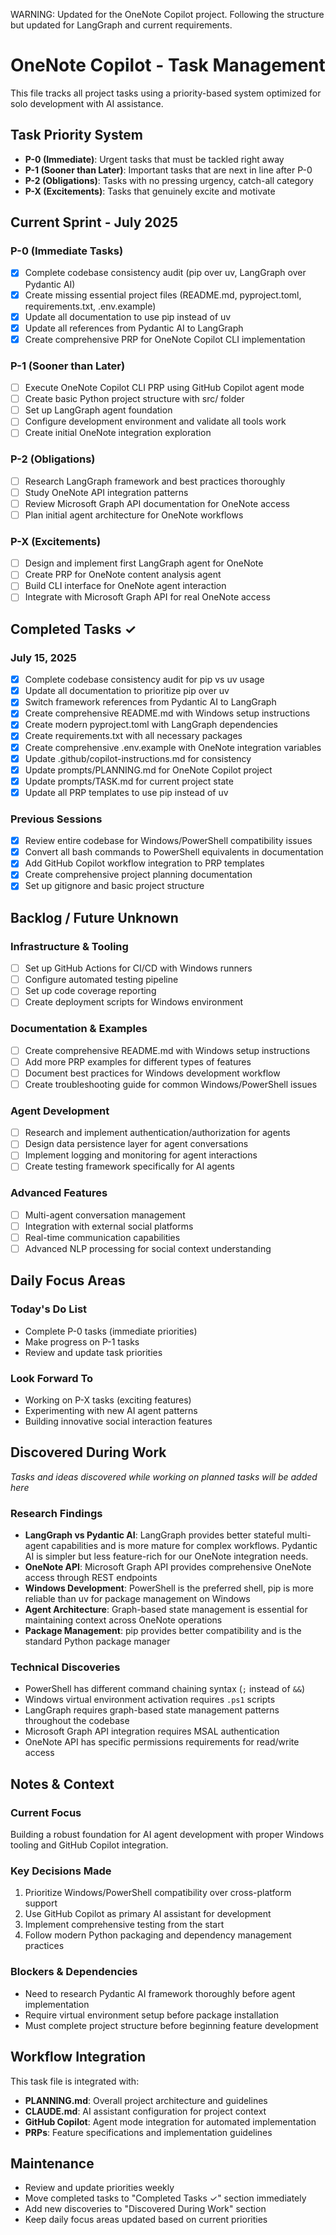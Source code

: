 WARNING: Updated for the OneNote Copilot project.
Following the structure but updated for LangGraph and current requirements.

# OneNote Copilot - Task Management

This file tracks all project tasks using a priority-based system optimized for solo development with AI assistance.

## Task Priority System

- **P-0 (Immediate)**: Urgent tasks that must be tackled right away
- **P-1 (Sooner than Later)**: Important tasks that are next in line after P-0
- **P-2 (Obligations)**: Tasks with no pressing urgency, catch-all category
- **P-X (Excitements)**: Tasks that genuinely excite and motivate

## Current Sprint - July 2025

### P-0 (Immediate Tasks)
- [x] Complete codebase consistency audit (pip over uv, LangGraph over Pydantic AI)
- [x] Create missing essential project files (README.md, pyproject.toml, requirements.txt, .env.example)
- [x] Update all documentation to use pip instead of uv
- [x] Update all references from Pydantic AI to LangGraph
- [x] Create comprehensive PRP for OneNote Copilot CLI implementation

### P-1 (Sooner than Later)
- [ ] Execute OneNote Copilot CLI PRP using GitHub Copilot agent mode
- [ ] Create basic Python project structure with src/ folder
- [ ] Set up LangGraph agent foundation
- [ ] Configure development environment and validate all tools work
- [ ] Create initial OneNote integration exploration

### P-2 (Obligations)
- [ ] Research LangGraph framework and best practices thoroughly
- [ ] Study OneNote API integration patterns
- [ ] Review Microsoft Graph API documentation for OneNote access
- [ ] Plan initial agent architecture for OneNote workflows

### P-X (Excitements)
- [ ] Design and implement first LangGraph agent for OneNote
- [ ] Create PRP for OneNote content analysis agent
- [ ] Build CLI interface for OneNote agent interaction
- [ ] Integrate with Microsoft Graph API for real OneNote access

## Completed Tasks ✓

### July 15, 2025
- [x] Complete codebase consistency audit for pip vs uv usage
- [x] Update all documentation to prioritize pip over uv
- [x] Switch framework references from Pydantic AI to LangGraph
- [x] Create comprehensive README.md with Windows setup instructions
- [x] Create modern pyproject.toml with LangGraph dependencies
- [x] Create requirements.txt with all necessary packages
- [x] Create comprehensive .env.example with OneNote integration variables
- [x] Update .github/copilot-instructions.md for consistency
- [x] Update prompts/PLANNING.md for OneNote Copilot project
- [x] Update prompts/TASK.md for current project state
- [x] Update all PRP templates to use pip instead of uv

### Previous Sessions
- [x] Review entire codebase for Windows/PowerShell compatibility issues
- [x] Convert all bash commands to PowerShell equivalents in documentation
- [x] Add GitHub Copilot workflow integration to PRP templates
- [x] Create comprehensive project planning documentation
- [x] Set up gitignore and basic project structure

## Backlog / Future Unknown

### Infrastructure & Tooling
- [ ] Set up GitHub Actions for CI/CD with Windows runners
- [ ] Configure automated testing pipeline
- [ ] Set up code coverage reporting
- [ ] Create deployment scripts for Windows environment

### Documentation & Examples
- [ ] Create comprehensive README.md with Windows setup instructions
- [ ] Add more PRP examples for different types of features
- [ ] Document best practices for Windows development workflow
- [ ] Create troubleshooting guide for common Windows/PowerShell issues

### Agent Development
- [ ] Research and implement authentication/authorization for agents
- [ ] Design data persistence layer for agent conversations
- [ ] Implement logging and monitoring for agent interactions
- [ ] Create testing framework specifically for AI agents

### Advanced Features
- [ ] Multi-agent conversation management
- [ ] Integration with external social platforms
- [ ] Real-time communication capabilities
- [ ] Advanced NLP processing for social context understanding

## Daily Focus Areas

### Today's Do List
- Complete P-0 tasks (immediate priorities)
- Make progress on P-1 tasks
- Review and update task priorities

### Look Forward To
- Working on P-X tasks (exciting features)
- Experimenting with new AI agent patterns
- Building innovative social interaction features

## Discovered During Work

*Tasks and ideas discovered while working on planned tasks will be added here*

### Research Findings
- **LangGraph vs Pydantic AI**: LangGraph provides better stateful multi-agent capabilities and is more mature for complex workflows. Pydantic AI is simpler but less feature-rich for our OneNote integration needs.
- **OneNote API**: Microsoft Graph API provides comprehensive OneNote access through REST endpoints
- **Windows Development**: PowerShell is the preferred shell, pip is more reliable than uv for package management on Windows
- **Agent Architecture**: Graph-based state management is essential for maintaining context across OneNote operations
- **Package Management**: pip provides better compatibility and is the standard Python package manager

### Technical Discoveries
- PowerShell has different command chaining syntax (`;` instead of `&&`)
- Windows virtual environment activation requires `.ps1` scripts
- LangGraph requires graph-based state management patterns throughout the codebase
- Microsoft Graph API integration requires MSAL authentication
- OneNote API has specific permissions requirements for read/write access

## Notes & Context

### Current Focus
Building a robust foundation for AI agent development with proper Windows tooling and GitHub Copilot integration.

### Key Decisions Made
1. Prioritize Windows/PowerShell compatibility over cross-platform support
2. Use GitHub Copilot as primary AI assistant for development
3. Implement comprehensive testing from the start
4. Follow modern Python packaging and dependency management practices

### Blockers & Dependencies
- Need to research Pydantic AI framework thoroughly before agent implementation
- Require virtual environment setup before package installation
- Must complete project structure before beginning feature development

## Workflow Integration

This task file is integrated with:
- **PLANNING.md**: Overall project architecture and guidelines
- **CLAUDE.md**: AI assistant configuration for project context
- **GitHub Copilot**: Agent mode integration for automated implementation
- **PRPs**: Feature specifications and implementation guidelines

## Maintenance

- Review and update priorities weekly
- Move completed tasks to "Completed Tasks ✓" section immediately
- Add new discoveries to "Discovered During Work" section
- Keep daily focus areas updated based on current priorities
